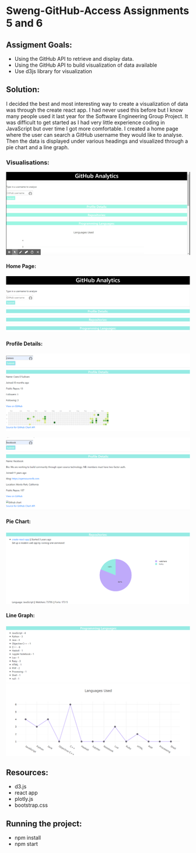 # Sweng-GitHub-Access Assignments 5 and 6

## Assigment Goals:
* Using the GitHub API to retrieve and display data.
* Using the GitHub API to build visualization of data available 
* Use d3js library for visualization 

## Solution:
I decided the best and most interesting way to create a visualization of data was through the create react app. I had never used this before but I know many people used it last year for the Software Engineering Group Project. It was difficult to get started as I had very little experience coding in JavaScript but over time I got more comfortable. I created a home page where the user can search a GitHub username they would like to analyse. Then the data is displayed under various headings and visualized through a pie chart and a line graph. 

### Visualisations:
![](README%20screenshots/React%20App.gif)
#### Home Page:
![](README%20screenshots/home%20page%20.png)
#### Profile Details:
![](README%20screenshots/profile%20details.png)

![](README%20screenshots/facebook%20profile%20details.png)
#### Pie Chart:
![](README%20screenshots/pie%20chart.png)
#### Line Graph:
![](README%20screenshots/programming%20languages.png)
![](README%20screenshots/line%20graph.png)

## Resources:
* d3.js
* react app
* plotly.js
* bootstrap.css

## Running the project:
* npm install 
* npm start
